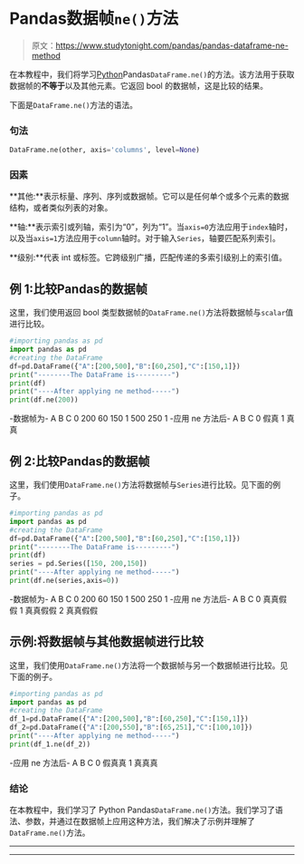 # Pandas数据帧`ne()`方法

> 原文：<https://www.studytonight.com/pandas/pandas-dataframe-ne-method>

在本教程中，我们将学习[Python](https://www.studytonight.com/python/getting-started-with-python)Pandas`DataFrame.ne()`的方法。该方法用于获取数据帧的**不等于**以及其他元素。它返回 bool 的数据帧，这是比较的结果。

下面是`DataFrame.ne()`方法的语法。

### 句法

```py
DataFrame.ne(other, axis='columns', level=None)
```

### 因素

**其他:**表示标量、序列、序列或数据帧。它可以是任何单个或多个元素的数据结构，或者类似列表的对象。

**轴:**表示索引或列轴，索引为“0”，列为“1”。当`axis=0`方法应用于`index`轴时，以及当`axis=1`方法应用于`column`轴时。对于输入`Series`，轴要匹配系列索引。

**级别:**代表 int 或标签。它跨级别广播，匹配传递的多索引级别上的索引值。

## 例 1:比较Pandas的数据帧

这里，我们使用返回 bool 类型数据帧的`DataFrame.ne()`方法将数据帧与`scalar`值进行比较。

```py
#importing pandas as pd
import pandas as pd
#creating the DataFrame
df=pd.DataFrame({"A":[200,500],"B":[60,250],"C":[150,1]})
print("--------The DataFrame is---------")
print(df)
print("----After applying ne method-----")
print(df.ne(200))
```

-数据帧为-
A B C
0 200 60 150
1 500 250 1
-应用 ne 方法后-
A B C
0 假真
1 真真

## 例 2:比较Pandas的数据帧

这里，我们使用`DataFrame.ne()`方法将数据帧与`Series`进行比较。见下面的例子。

```py
#importing pandas as pd
import pandas as pd
#creating the DataFrame
df=pd.DataFrame({"A":[200,500],"B":[60,250],"C":[150,1]})
print("--------The DataFrame is---------")
print(df)
series = pd.Series([150, 200,150]) 
print("----After applying ne method-----")
print(df.ne(series,axis=0))
```

-数据帧为-
A B C
0 200 60 150
1 500 250 1
-应用 ne 方法后-
A B C
0 真真假假
1 真真假假
2 真真假假

## 示例:将数据帧与其他数据帧进行比较

这里，我们使用`DataFrame.ne()`方法将一个数据帧与另一个数据帧进行比较。见下面的例子。

```py
#importing pandas as pd
import pandas as pd
#creating the DataFrame
df_1=pd.DataFrame({"A":[200,500],"B":[60,250],"C":[150,1]})
df_2=pd.DataFrame({"A":[200,550],"B":[65,251],"C":[100,10]})
print("----After applying ne method-----")
print(df_1.ne(df_2))
```

-应用 ne 方法后-
A B C
0 假真真
1 真真真

### 结论

在本教程中，我们学习了 Python Pandas`DataFrame.ne()`方法。我们学习了语法、参数，并通过在数据帧上应用这种方法，我们解决了示例并理解了 `DataFrame.ne()`方法。

* * *

* * *